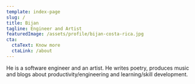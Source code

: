 ```yaml
---
template: index-page
slug: /
title: Bijan
tagline: Engineer and Artist
featuredImage: /assets/profile/bijan-costa-rica.jpg
cta:
  ctaText: Know more
  ctaLink: /about
---
```


He is a software engineer and an artist. He writes poetry, produces music and blogs about productivity/engineering and learning/skill development.
